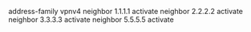 address-family vpnv4
neighbor 1.1.1.1 activate
neighbor 2.2.2.2 activate
neighbor 3.3.3.3 activate
neighbor 5.5.5.5 activate
